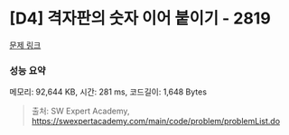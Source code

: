 # [D4] 격자판의 숫자 이어 붙이기 - 2819 

[문제 링크](https://swexpertacademy.com/main/code/problem/problemDetail.do?contestProbId=AV7I5fgqEogDFAXB) 

### 성능 요약

메모리: 92,644 KB, 시간: 281 ms, 코드길이: 1,648 Bytes



> 출처: SW Expert Academy, https://swexpertacademy.com/main/code/problem/problemList.do